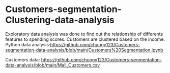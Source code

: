 # Customers-segmentation-Clustering-data-analysis
Exploratory data analysis was done to find out the relationship of differents features to spending scores. Customers are clustered based on the income.
Python data analysis:https://github.com/chungy123/Customers-segmentation-data-analysis/blob/main/Customers%20Segmentation.ipynb

Customers data:
https://github.com/chungy123/Customers-segmentation-data-analysis/blob/main/Mall_Customers.csv
